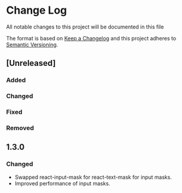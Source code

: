 # Change Log 
All notable changes to this project will be documented in this file

The format is based on [Keep a Changelog](http://keepachangelog.com/)
and this project adheres to [Semantic Versioning](http://semver.org/).

## [Unreleased]
### Added

### Changed

### Fixed

### Removed

## 1.3.0
### Changed
 - Swapped react-input-mask for react-text-mask for input masks.
 - Improved performance of input masks.
